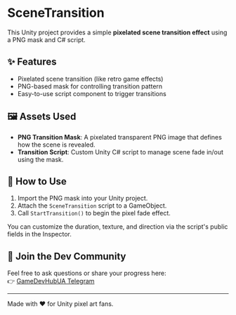 # SceneTransition

This Unity project provides a simple **pixelated scene transition effect** using a PNG mask and C# script.

## ✨ Features

- Pixelated scene transition (like retro game effects)
- PNG-based mask for controlling transition pattern
- Easy-to-use script component to trigger transitions

## 🖼️ Assets Used

- **PNG Transition Mask**: A pixelated transparent PNG image that defines how the scene is revealed.
- **Transition Script**: Custom Unity C# script to manage scene fade in/out using the mask.

## 📂 How to Use

1. Import the PNG mask into your Unity project.
2. Attach the `SceneTransition` script to a GameObject.
3. Call `StartTransition()` to begin the pixel fade effect.

You can customize the duration, texture, and direction via the script's public fields in the Inspector.

## 🔗 Join the Dev Community

Feel free to ask questions or share your progress here:  
👉 [GameDevHubUA Telegram](https://t.me/GameDevHubUA)

---

Made with ❤️ for Unity pixel art fans.
